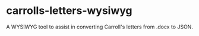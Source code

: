 # carrolls-letters-wysiwyg
A WYSIWYG tool to assist in converting Carroll's letters from .docx to JSON.
